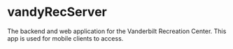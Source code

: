 vandyRecServer
==============

The backend and web application for the Vanderbilt Recreation Center.  This app is used for mobile clients to access.

